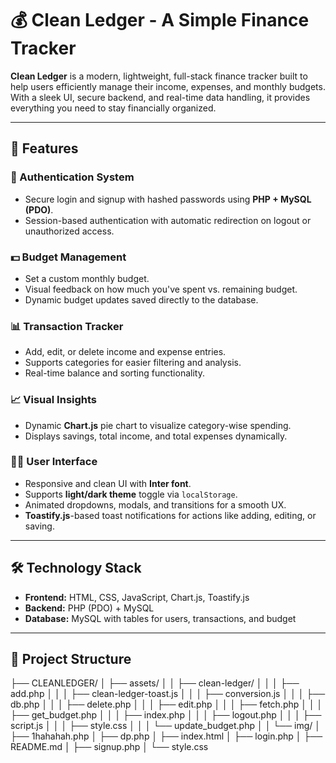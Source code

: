 # 💰 Clean Ledger - A Simple Finance Tracker

**Clean Ledger** is a modern, lightweight, full-stack finance tracker built to help users efficiently manage their income, expenses, and monthly budgets. With a sleek UI, secure backend, and real-time data handling, it provides everything you need to stay financially organized.

---

## 🚀 Features

### 🔐 Authentication System

- Secure login and signup with hashed passwords using **PHP + MySQL (PDO)**.
- Session-based authentication with automatic redirection on logout or unauthorized access.

### 💵 Budget Management

- Set a custom monthly budget.
- Visual feedback on how much you've spent vs. remaining budget.
- Dynamic budget updates saved directly to the database.

### 📊 Transaction Tracker

- Add, edit, or delete income and expense entries.
- Supports categories for easier filtering and analysis.
- Real-time balance and sorting functionality.

### 📈 Visual Insights

- Dynamic **Chart.js** pie chart to visualize category-wise spending.
- Displays savings, total income, and total expenses dynamically.

### 🧑‍🎨 User Interface

- Responsive and clean UI with **Inter font**.
- Supports **light/dark theme** toggle via `localStorage`.
- Animated dropdowns, modals, and transitions for a smooth UX.
- **Toastify.js**-based toast notifications for actions like adding, editing, or saving.

---

## 🛠️ Technology Stack

- **Frontend:** HTML, CSS, JavaScript, Chart.js, Toastify.js
- **Backend:** PHP (PDO) + MySQL
- **Database:** MySQL with tables for users, transactions, and budget

---

## 📁 Project Structure

├── CLEANLEDGER/
│ ├── assets/
│ │ ├── clean-ledger/
│ │ │ ├── add.php
│ │ │ ├── clean-ledger-toast.js
│ │ │ ├── conversion.js
│ │ │ ├── db.php
│ │ │ ├── delete.php
│ │ │ ├── edit.php
│ │ │ ├── fetch.php
│ │ │ ├── get_budget.php
│ │ │ ├── index.php
│ │ │ ├── logout.php
│ │ │ ├── script.js
│ │ │ ├── style.css
│ │ │ └── update_budget.php
│ │ └── img/
│ ├── 1hahahah.php
│ ├── dp.php
│ ├── index.html
│ ├── login.php
│ ├── README.md
│ ├── signup.php
│ └── style.css
